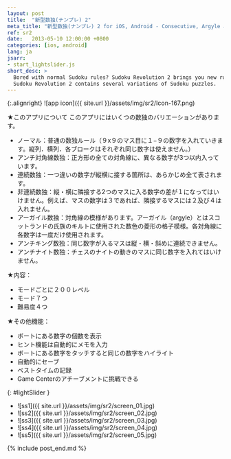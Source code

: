 ```yaml
---
layout: post
title:  "新型数独(ナンプレ) 2"
meta_title: "新型数独(ナンプレ) 2 for iOS, Android - Consecutive, Argyle and more"
ref: sr2
date:   2013-05-10 12:00:00 +0800
categories: [ios, android]
lang: ja
jsarr:
- start_lightslider.js
short_desc: >
  Bored with normal Sudoku rules? Sudoku Revolution 2 brings you new rules for Sudoku!
  Sudoku Revolution 2 contains several variations of Sudoku puzzles.
---
```


{:.alignright}
![app icon]({{ site.url }}/assets/img/sr2/Icon-167.png)

★このアプリについて
このアプリにはいくつの数独のバリエーションがあります。

- ノーマル：普通の数独ルール（９x９のマス目に１−９の数字を入れていきます。縦列．横列．各ブロークはそれぞれ同じ数字は使えません。）
- アンチ対角線数独：正方形の全ての対角線に、異なる数字が3つ以内入っています。
- 連続数独：一つ違いの数字が縦横に接する箇所は、あらかじめ全て表されます。
- 非連続数独：縦・横に隣接する2つのマスに入る数字の差が１になってはいけません。例えば、マスの数字は３であれば、隣接するマスには２及び４は入れません。
- アーガイル数独：対角線の模様があります。アーガイル（argyle）とはスコットランドの氏族のキルトに使用された数色の菱形の格子模様。各対角線に各数字は一度だけ使用されます。
- アンチキング数独：同じ数字が入るマスは縦・横・斜めに連続できません。
- アンチナイト数独：チェスのナイトの動きのマスに同じ数字を入れてはいけません。

★内容：
- モードごとに２００レベル
- モード７つ
- 難易度４つ

★その他機能：
- ボートにある数字の個数を表示
- ヒント機能は自動的にメモを入力
- ボートにある数字をタッチすると同じの数字をハイライト
- 自動的にセーブ
- ベストタイムの記録
- Game Centerのアチーブメントに挑戦できる


{: #lightSlider }
*   ![ss1]({{ site.url }}/assets/img/sr2/screen_01.jpg)
*   ![ss2]({{ site.url }}/assets/img/sr2/screen_02.jpg)
*   ![ss3]({{ site.url }}/assets/img/sr2/screen_03.jpg)
*   ![ss4]({{ site.url }}/assets/img/sr2/screen_04.jpg)
*   ![ss5]({{ site.url }}/assets/img/sr2/screen_05.jpg)

{% include post_end.md %}


